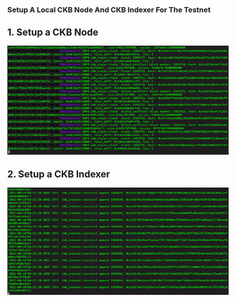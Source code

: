 ### Setup A Local CKB Node And CKB Indexer For The Testnet

## 1. Setup a CKB Node

![](1.png)

## 2. Setup a CKB Indexer

![](2.png)
